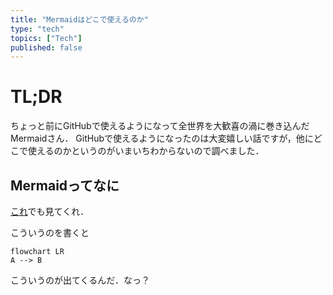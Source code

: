 ```yaml
---
title: "Mermaidはどこで使えるのか"
type: "tech"
topics: ["Tech"]
published: false
---
```


# TL;DR
ちょっと前にGitHubで使えるようになって全世界を大歓喜の渦に巻き込んだMermaidさん．
GitHubで使えるようになったのは大変嬉しい話ですが，他にどこで使えるのかというのがいまいちわからないので調べました．

## Mermaidってなに
[これ](https://zenn.dev/okazuki/articles/learning-mermaid)でも見てくれ．

こういうのを書くと

```mermaid_gomafu
flowchart LR
A --> B
```

こういうのが出てくるんだ．なっ？

